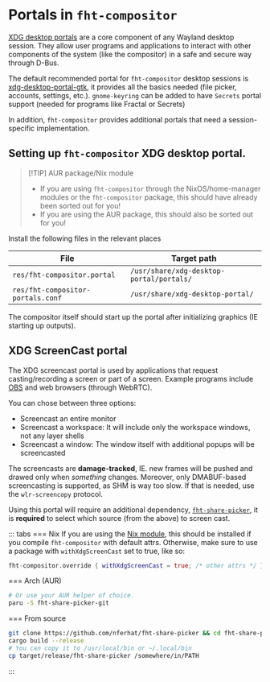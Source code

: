 # Portals in `fht-compositor`

[XDG desktop portals](https://flatpak.github.io/xdg-desktop-portal/) are a core component of any Wayland desktop session.
They allow user programs and applications to interact with other components of the system (like the compositor) in a
safe and secure way through D-Bus.

The default recommended portal for `fht-compositor` desktop sessions is [xdg-desktop-portal-gtk](http://github.com/flatpak/xdg-desktop-portal-gtk),
it provides all the basics needed (file picker, accounts, settings, etc.). `gnome-keyring` can be added to have `Secrets` portal
support (needed for programs like Fractal or Secrets)

In addition, `fht-compositor` provides additional portals that need a session-specific implementation.

## Setting up `fht-compositor` XDG desktop portal.

> [!TIP] AUR package/Nix module
> - If you are using `fht-compositor` through the NixOS/home-manager modules or the `fht-compositor` package, this should
> have already been sorted out for you!
> - If you are using the AUR package, this should also be sorted out for you!

Install the following files in the relevant places

| File                                     | Target path                              |
| ---------------------------------------- | ---------------------------------------- |
| `res/fht-compositor.portal`              | `/usr/share/xdg-desktop-portal/portals/` |
| `res/fht-compositor-portals.conf`        | `/usr/share/xdg-desktop-portal/`         |

The compositor itself should start up the portal after initializing graphics (IE starting up outputs).

## XDG ScreenCast portal

The XDG screencast portal is used by applications that request casting/recording a screen or part of a screen. Example
programs include [OBS](https://obsproject.com/download) and web browsers (through WebRTC).

You can chose between three options:

- Screencast an entire monitor
- Screencast a workspace: It will include only the workspace windows, not any layer shells
- Screencast a window: The window itself with additional popups will be screencasted

The screencasts are **damage-tracked**, IE. new frames will be pushed and drawed only when *something* changes. Moreover,
only DMABUF-based screencasting is supported, as SHM is way too slow. If that is needed, use the `wlr-screencopy` protocol.

Using this portal will require an additional dependency, [`fht-share-picker`](https://github.com/nferhat/fht-share-picker),
it is **required** to select which source (from the above) to screen cast.

::: tabs
=== Nix
If you are using the [Nix module](/usage/nix), this should be installed if you compile `fht-compositor` with default attrs.
Otherwise, make sure to use a package with `withXdgScreenCast` set to true, like so:

```nix
fht-compositor.override { withXdgScreenCast = true; /* other attrs */ }
```
=== Arch (AUR)
```bash
# Or use your AUR helper of choice.
paru -S fht-share-picker-git
```
=== From source
```bash
git clone https://github.com/nferhat/fht-share-picker && cd fht-share-picker
cargo build --release
# You can copy it to /usr/local/bin or ~/.local/bin
cp target/release/fht-share-picker /somewhere/in/PATH
```
:::
